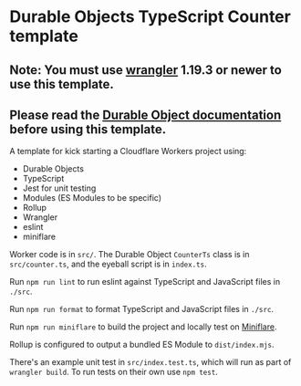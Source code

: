 # Durable Objects TypeScript Counter template

## Note: You must use [wrangler](https://developers.cloudflare.com/workers/cli-wrangler/install-update) 1.19.3 or newer to use this template.

## Please read the [Durable Object documentation](https://developers.cloudflare.com/workers/learning/using-durable-objects) before using this template.

A template for kick starting a Cloudflare Workers project using:

- Durable Objects
- TypeScript
- Jest for unit testing
- Modules (ES Modules to be specific)
- Rollup
- Wrangler
- eslint
- miniflare

Worker code is in `src/`. The Durable Object `CounterTs` class is in `src/counter.ts`, and the eyeball script is in `index.ts`.

Run `npm run lint` to run eslint against TypeScript and JavaScript files in `./src`.

Run `npm run format` to format TypeScript and JavaScript files in `./src`.

Run `npm run miniflare` to build the project and locally test on [Miniflare](https://miniflare.dev/).

Rollup is configured to output a bundled ES Module to `dist/index.mjs`.

There's an example unit test in `src/index.test.ts`, which will run as part of `wrangler build`. To run tests on their own use `npm test`.
